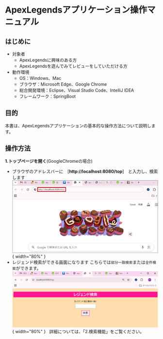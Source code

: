 # ApexLegendsアプリケーション操作マニュアル

## はじめに

- 対象者
  - ApexLegendsに興味のある方
  - ApexLegendsを遊んでみてレビューをしていただける方
 &nbsp;
- 動作環境
  - OS：Windows、Mac
  - ブラウザ：Microsoft Edge、Google Chrome
  - 総合開発環境：Eclipse、Visual Studio Code、IntelliJ IDEA
  - フレームワーク：SpringBoot

## 目的

本書は、ApexLegendsアプリケーションの基本的な操作方法について説明します。

## 操作方法

**1.トップページを開く**(GoogleChromeの場合)

- ブラウザのアドレスバーに　[**http://localhost:8080/top**]　と入力し、検索します
&nbsp;
 ![alt text](image-4.png){ width="80%" }
&nbsp;
- レジェンド検索ができる画面になります
こちらでは`部分一致検索`または`全件検索`ができます。
&nbsp;
 ![alt text](image-3.png){ width="80%" }
&nbsp;
 詳細については、「2.検索機能」をご覧ください。

